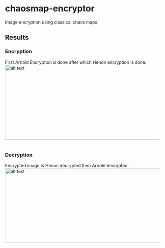 # chaosmap-encryptor
Image encryption using classical chaos maps.
## Results
### Encryption
First Arnold Encryption is done after which Henon encryption is done.<br>
<img src="https://github.com/mrushad/chaosmap-encryptor/blob/95126cf91f30b423e73c3956aa6bc7ab038484a5/Pictures/AHEncrypt.png" alt="alt text" width="846" height="244">
<br><br>

### Decryption
Encrypted image is Henon decrypted then Arnold decrypted.<br>
<img src="https://github.com/mrushad/chaosmap-encryptor/blob/95126cf91f30b423e73c3956aa6bc7ab038484a5/Pictures/AHDecrypt.png" alt="alt text" width="846" height="244">
